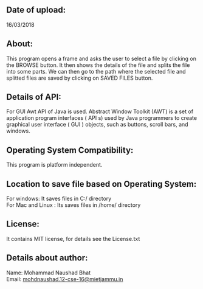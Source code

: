 Date of upload:
--------------
16/03/2018

About:
--------
This program opens a frame and asks the user to select a file by clicking on the BROWSE button. It then shows the details of the file and splits the file into some parts. We can then go to the path where the selected file and splitted files are saved by clicking on SAVED FILES button.


Details of API:
-----------------
For GUI Awt API of Java is used.
Abstract Window Toolkit (AWT) is a set of application program interfaces ( API s) used by Java programmers to create graphical user interface ( GUI ) objects, such as buttons, scroll bars, and windows.

Operating System Compatibility:
-------------------------------
This program is platform independent.

Location to save file based on Operating System:
-------------------------------------------------
For windows: It saves files in C:/ directory
<br>
For Mac and Linux : Its saves files in /home/ directory

License:
-----------
It contains MIT license, for details see the License.txt

Details about author:
---------------------
Name: Mohammad Naushad Bhat<br>
Email: mohdnaushad.12-cse-16@mietjammu.in
